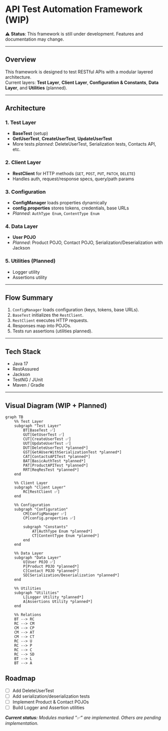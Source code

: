 # API Test Automation Framework (WIP)

⚠️ **Status**: This framework is still under development. Features and documentation may change.

---

## Overview
This framework is designed to test RESTful APIs with a modular layered architecture.  
Current layers: **Test Layer**, **Client Layer**, **Configuration & Constants**, **Data Layer**, and **Utilities** (planned).

---

## Architecture

### 1. Test Layer
- **BaseTest** (setup)  
- **GetUserTest**, **CreateUserTest**, **UpdateUserTest**  
- More tests *planned*: DeleteUserTest, Serialization tests, Contacts API, etc.

### 2. Client Layer
- **RestClient** for HTTP methods (`GET`, `POST`, `PUT`, `PATCH`, `DELETE`)  
- Handles auth, request/response specs, query/path params  

### 3. Configuration
- **ConfigManager** loads properties dynamically  
- **config.properties** stores tokens, credentials, base URLs  
- *Planned*: `AuthType Enum`, `ContentType Enum`

### 4. Data Layer
- **User POJO**  
- *Planned*: Product POJO, Contact POJO, Serialization/Deserialization with Jackson

### 5. Utilities (Planned)
- Logger utility  
- Assertions utility  

---

## Flow Summary
1. `ConfigManager` loads configuration (keys, tokens, base URLs).  
2. `BaseTest` initializes the `RestClient`.  
3. `RestClient` executes HTTP requests.  
4. Responses map into POJOs.  
5. Tests run assertions (utilities planned).  

---

## Tech Stack
- Java 17  
- RestAssured  
- Jackson  
- TestNG / JUnit  
- Maven / Gradle  

---

## Visual Diagram (WIP + Planned)
```mermaid
graph TB
    %% Test Layer
    subgraph "Test Layer"
        BT[BaseTest ✅]
        GUT[GetUserTest ✅]
        CUT[CreateUserTest ✅]
        UUT[UpdateUserTest ✅]
        DUT[DeleteUserTest *planned*]
        GST[GetAUserWithSerializationTest *planned*]
        CAT[ContactsAPITest *planned*]
        BAT[BasicAuthTest *planned*]
        PAT[ProductAPITest *planned*]
        RRT[ReqResTest *planned*]
    end

    %% Client Layer
    subgraph "Client Layer"
        RC[RestClient ✅]
    end

    %% Configuration
    subgraph "Configuration"
        CM[ConfigManager ✅]
        CP[config.properties ✅]
        
        subgraph "Constants"
            AT[AuthType Enum *planned*]
            CT[ContentType Enum *planned*]
        end
    end

    %% Data Layer
    subgraph "Data Layer"
        U[User POJO ✅]
        P[Product POJO *planned*]
        C[Contact POJO *planned*]
        SD[Serialization/Deserialization *planned*]
    end

    %% Utilities
    subgraph "Utilities"
        L[Logger Utility *planned*]
        A[Assertions Utility *planned*]
    end

    %% Relations
    BT --> RC
    RC --> CM
    CM --> CP
    CM --> AT
    CM --> CT
    RC --> U
    RC --> P
    RC --> C
    RC --> SD
    BT --> L
    BT --> A
```
   
## Roadmap
- [ ] Add DeleteUserTest  
- [ ] Add serialization/deserialization tests  
- [ ] Implement Product & Contact POJOs  
- [ ] Build Logger and Assertion utilities

_**Current status:** Modules marked "✅" are implemented. Others are pending implementation._
 
